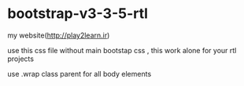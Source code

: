 bootstrap-v3-3-5-rtl
======================

my website(http://play2learn.ir)

use this css file without main bootstap css , this work alone for your rtl projects

use .wrap class parent for all body elements